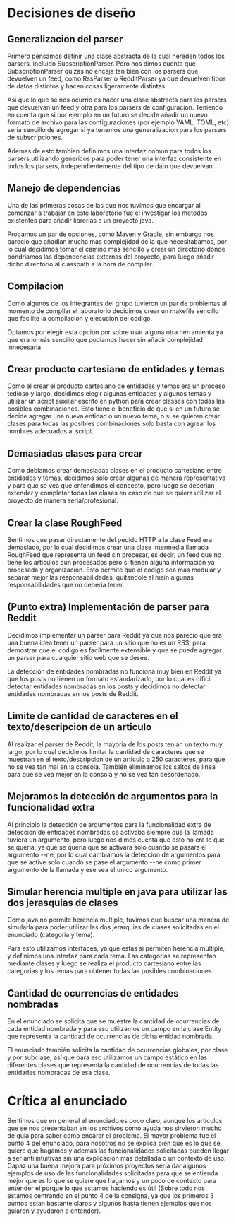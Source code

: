 # Decisiones de diseño

## Generalizacion del parser

Primero pensamos definir una clase abstracta de la cual hereden todos los parsers, incluido SubscriptionParser.
Pero nos dimos cuenta que SubscriptionParser quizas no encaja tan bien con los parsers que devuelven un feed, como RssParser o RedditParser ya que devuelven tipos de datos distintos y hacen cosas ligeramente distintas.

Así que lo que se nos ocurrio es hacer una clase abstracta para los parsers que devuelvan un feed y otra para los parsers de configuracion.
Teniendo en cuenta que si por ejemplo en un futuro se decide añadir un nuevo formato de archivo para las configuraciones (por ejemplo YAML, TOML, etc) seria sencillo de agregar si ya tenemos una generalizacion para los parsers de subscripciones.

Ademas de esto tambien definimos una interfaz comun para todos los parsers utilizando genericos para poder tener una interfaz consistente en todos los parsers, independientemente del tipo de dato que devuelvan.

## Manejo de dependencias

Una de las primeras cosas de las que nos tuvimos que encargar al comenzar a trabajar en este laboratorio fue el investigar los metodos existentes para añadir librerias a un proyecto java.

Probamos un par de opciones, como Maven y Gradle, sin embargo nos parecio que añadian mucha mas complejidad de la que necesitabamos, por lo cual decidimos tomar el camino mas sencillo y crear un directorio donde pondriamos las dependencias externas del proyecto, para luego añadir dicho directorio al classpath a la hora de compilar.

## Compilacion

Como algunos de los integrantes del grupo tuvieron un par de problemas al momento de compilar el laboratorio decidimos crear un makefile sencillo que facilite la compilacion y ejecucion del codigo.

Optamos por elegir esta opcion por sobre usar alguna otra herramienta ya que era lo más sencillo que podiamos hacer sin añadir complejidad innecesaria.

## Crear producto cartesiano de entidades y temas

Como el crear el producto cartesiano de entidades y temas era un proceso tedioso y largo, decidimos elegir algunas entidades y algunos temas y utilizar un script auxiliar escrito en python para crear classes con todas las posibles combinaciones. Esto tiene el beneficio de que si en un futuro se decide agregar una nueva entidad o un nuevo tema, o si se quieren crear clases para todas las posibles combinaciones solo basta con agrear los nombres adecuados al script.

## Demasiadas clases para crear

Como debiamos crear demasiadas clases en el producto cartesiano entre entidades y temas, decidimos solo crear algunas de manera representativa y para que se vea que entendimos el concepto, pero luego se deberian extender y completar todas las clases en caso de que se quiera utilizar el proyecto de manera seria/profesional.

## Crear la clase RoughFeed

Sentimos que pasar directamente del pedido HTTP a la clase Feed era demasiado, por lo cual decidimos crear una clase intermedia llamada RoughFeed que representa un feed sin procesar, es decir, un feed que no tiene los articulos aún procesados pero si tienen alguna información ya procesada y organización. Esto permite que el codigo sea mas modular y separar mejor las responsabilidades, quitandole al main algunas responsabilidades que no deberia tener.

## (Punto extra) Implementación de parser para Reddit

Decidimos implementar un parser para Reddit ya que nos parecio que era una buena idea tener un parser para un sitio que no es un RSS, para demostrar que el codigo es facilmente extensible y que se puede agregar un parser para cualquier sitio web que se desee.

La detección de entidades nombradas no funciona muy bien en Reddit ya que los posts no tienen un formato estandarizado, por lo cual es dificil detectar entidades nombradas en los posts y decidimos no detectar entidades nombradas en los posts de Reddit.

## Limite de cantidad de caracteres en el texto/descripcion de un articulo

Al realizar el parser de Reddit, la mayoria de los posts tenian un texto muy largo, por lo cual decidimos limitar la cantidad de caracteres que se muestran en el texto/descripcion de un articulo a 250 caracteres, para que no se vea tan mal en la consola. También eliminamos los saltos de linea para que se vea mejor en la consola y no se vea tan desordenado.

## Mejoramos la detección de argumentos para la funcionalidad extra

Al principio la detección de argumentos para la funcionalidad extra de deteccion de entidades nombradas se activaba siempre que la llamada tuviera un argumento, pero luego nos dimos cuenta que esto no era lo que se queria, ya que se queria que se activara solo cuando se pasara el argumento --ne, por lo cual cambiamos la deteccion de argumentos para que se active solo cuando se pase el argumento --ne como primer argumento de la llamada y ese sea el unico argumento.

## Simular herencia multiple en java para utilizar las dos jerasquias de clases

Como java no permite herencia multiple, tuvimos que buscar una manera de simularla para poder utilizar las dos jerarquias de clases solicitadas en el enunciado (categoria y tema). 

Para esto utilizamos interfaces, ya que estas si permiten herencia multiple, y definimos una interfaz para cada tema. Las categorias se representan mediante clases y luego se realiza el producto cartesiano entre las categorias y los temas para obtener todas las posibles combinaciones.

## Cantidad de ocurrencias de entidades nombradas

En el enunciado se solicita que se muestre la cantidad de ocurrencias de cada entidad nombrada y para eso utilizamos un campo en la clase Entity que representa la cantidad de ocurrencias de dicha entidad nombrada.

El enunciado también solicita la cantidad de ocurrencias globales, por clase y por subclase, así que para eso utilizamos un campo estático en las diferentes clases que representa la cantidad de ocurrencias de todas las entidades nombradas de esa clase.

# Crítica al enunciado

Sentimos que en general el enunciado es poco claro, aunque los articulos que se nos presentaban en los archivos como ayuda nos sirvieron mucho de guia para saber como encarar el problema. El mayor problema fue el punto 4 del enunciado, para nosotros no se explica bien que es lo que se quiere que hagamos y además las funcionalidades solicitadas pueden llegar a ser antiiintuitivas sin una explicación más detallada o un contexto de uso. Capaz una buena mejora para próximos proyectos sería dar algunos ejemplos de uso de las funcionalidades solicitadas para que se entienda mejor que es lo que se quiere que hagamos y un poco de contexto para entender el porque lo que estamos haciendo es útil (Sobre todo nos estamos centrando en el punto 4 de la consigna, ya que los primeros 3 puntos estan bastante claros y algunos hasta tienen ejemplos que nos guiaron y ayudaron a entender).

